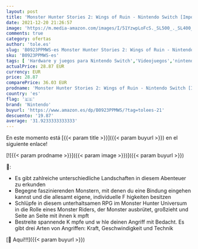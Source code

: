 ```yaml
---
layout: post
title: 'Monster Hunter Stories 2: Wings of Ruin - Nintendo Switch [Importación alemana]'
date: 2021-12-20 21:26:57
image: 'https://m.media-amazon.com/images/I/51YzwpLoFcS._SL500_._SL400_.jpg'
comments: true
category: ofertas
author: 'tole.es'
slug: 'B0923PPMWS-es Monster Hunter Stories 2: Wings of Ruin - Nintendo Switch...'
sku: 'B0923PPMWS-es'
tags: [ 'Hardware y juegos para Nintendo Switch','Videojuegos','nintendo', ]
actualPrice: 28.87 EUR
currency: EUR
price: 28.87
comparePrice: 36.03 EUR
prodname: 'Monster Hunter Stories 2: Wings of Ruin - Nintendo Switch [Importación alemana]'
country: 'es'
flag: '🇪🇸'
brand: 'Nintendo'
buyurl: 'https://www.amazon.es/dp/B0923PPMWS/?tag=tolees-21'
descuento: '19.87'
average: '31.9233333333333'
---
```


En este momento está [{{< param title >}}]({{< param buyurl >}}) en el siguiente enlace!

[![{{< param prodname >}}]({{< param image >}})]({{< param buyurl >}})

🔎:

- Es gibt zahlreiche unterschiedliche Landschaften in diesem Abenteuer zu erkunden
- Begegne faszinierenden Monstern, mit denen du eine Bindung eingehen kannst und die allesamt eigene, individuelle F higkeiten besitzen
- Schlüpfe in diesem unterhaltsamen RPG im Monster Hunter Universum in die Rolle eines Monster Riders, der Monster ausbrütet, großzieht und Seite an Seite mit ihnen k mpft
- Bestreite spannende K mpfe und w hle deinen Angriff mit Bedacht. Es gibt drei Arten von Angriffen: Kraft, Geschwindigkeit und Technik

[🛒 Aquí!!!]({{< param buyurl >}})
